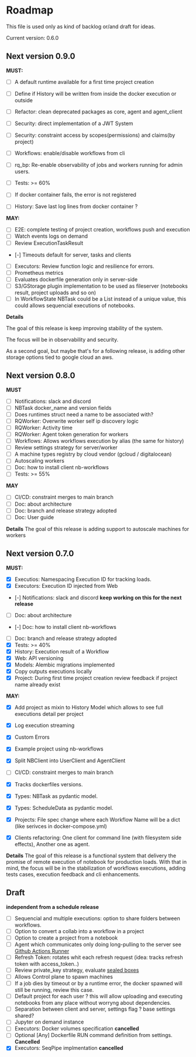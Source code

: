 # Roadmap

This file is used only as kind of backlog or/and draft for ideas. 

Current version: 0.6.0

## Next version 0.9.0

**MUST:**
- [ ] A default runtime available for a first time project creation
- [ ] Define if History will be written from inside the docker execution or outside
- [ ] Refactor: clean deprecated packages as core, agent and agent_client
- [ ] Security: direct implementation of a JWT System
- [ ] Security: constraint access by scopes(permissions) and claims(by project)
- [ ] Workflows: enable/disable workflows from cli
- [ ] rq_bp: Re-enable observability of jobs and workers running for admin users. 
- [ ] Tests: >= 60%
- [ ] If docker container fails, the error is not registered
- [ ] History: Save last log lines from docker container ?


**MAY:**
- [ ] E2E: complete testing of project creation, workflows push and execution
- [ ] Watch events logs on demand
- [ ] Review ExecutionTaskResult 
- [-] Timeouts default for server, tasks and clients
- [ ] Executors: Review function logic and resilience for errors. 
- [ ] Prometheus metrics
- [ ] Evaluates dockerfile generation only in server-side
- [ ] S3/GStorage plugin implementation to be used as fileserver (notebooks result, project uploads and so on)
- [ ] In WorkflowState NBTask could be a List instead of a unique value, this could allows sequencial executions of notebooks. 

**Details**

The goal of this release is keep improving stability of the system. 

The focus will be in observability and security. 

As a second goal, but maybe that's for a following release, is adding other storage options tied to google cloud an aws. 

## Next version 0.8.0

**MUST**
- [ ] Notifications: slack and discord 
- [ ] NBTask docker_name and version fields
- [ ] Does runtimes struct need a name to be associated with? 
- [ ] RQWorker: Overwrite worker self ip discovery logic
- [ ] RQWorker: Activity time
- [ ] RQWorker: Agent token generation for workers
- [ ] Workflows: Allows workflows execution by alias (the same for history)
- [ ] Review settings strategy for server/worker
- [ ] A machine types registry by cloud vendor (gcloud / digitalocean)
- [ ] Autoscaling workers
- [ ] Doc: how to install client nb-workflows
- [ ] Tests: >= 55%

**MAY**
- [ ] CI/CD: constraint merges to main branch
- [ ] Doc: about architecture
- [ ] Doc: branch and release strategy adopted
- [ ] Doc: User guide

**Details**
The goal of this release is adding support to autoscale machines for workers


## Next version 0.7.0
**MUST:**

- [x] Executios: Namespacing Execution ID for tracking loads. 
- [x] Executors: Execution ID injected from Web 
- [-] Notifications: slack and discord **keep working on this for the next release**
- [ ] Doc: about architecture
- [-] Doc: how to install client nb-workflows
- [ ] Doc: branch and release strategy adopted
- [x] Tests: >= 40%
- [x] History: Execution result of a Workflow
- [x] Web: API versioning
- [x] Models: Alembic migrations implemented
- [x] Copy outputs executions locally
- [x] Project: During first time project creation review feedback if project name already exist

**MAY:**

- [x] Add project as mixin to History Model which allows to see full executions detail per project
- [x] Log execution streaming
- [x] Custom Errors
- [x] Example project using nb-workflows
- [x] Split NBClient into UserClient and AgentClient
- [ ] CI/CD: constraint merges to main branch
- [x] Tracks dockerfiles versions.
- [x] Types: NBTask as pydantic model.
- [x] Types: ScheduleData as pydantic model.
- [x] Projects: File spec change where each Workflow Name will be a dict (like serivces in docker-compose.yml)
- [x] Clients refactoring: One client for command line (with filesystem side effects), Another one as agent. 
 

**Details**
The goal of this release is a functional system that delivery the promise of remote execution of notebook for production loads.
With that in mind, the focus will be in the stabilization of workflows executions, adding tests cases, execution feedback and cli enhancements.


## Draft 

**independent from a schedule release**

- [ ] Sequencial and multiple executions: option to share folders between workflows. 
- [ ] Option to convert a collab into a workflow in a project 
- [ ] Option to create a project from a notebook
- [ ] Agent which communicates only doing long-pulling to the server see [Github Actions Runner](https://github.com/actions/runner) 
- [ ] Refresh Token: rotates whit each refresh request (idea: tracks refresh token with access_token..)
- [ ] Review private_key strategy, evaluate [sealed boxes](https://libsodium.gitbook.io/doc/public-key_cryptography/sealed_boxes) 
- [ ] Allows Control plane to spawn machines
- [ ] If a job dies by timeout or by a runtime error, the docker spawned will still be running, review this case. 
- [ ] Default project for each user ? this will allow uploading and executing notebooks from any place without worryng about dependencies. 
- [ ] Separation between client and server, settings flag ? base settings shared? 
- [ ] Jupyter on demand instance
- [ ] Executors: Docker volumes specification **cancelled**
- [ ] Optional [Any] Dockerfile RUN command definition from settings. **Cancelled**
- [x] Executors: SeqPipe implmentation **cancelled**
